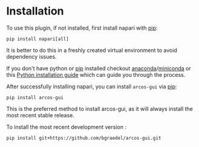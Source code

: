 # Installation

To use this plugin, if not installed, first install napari with [pip]:

```
pip install napari[all]
```

It is better to do this in a freshly created virtual environment to avoid dependency issues.

If you don't have python or [pip][] installed checkout [anaconda][]/[miniconda][] or this [Python installation guide][]
which can guide you through the process.

After successfully installing napari, you can install `arcos-gui` via [pip]:

    pip install arcos-gui

This is the preferred method to install arcos-gui, as it will always install the most recent stable release.

To install the most recent development version :

    pip install git+https://github.com/bgraedel/arcos-gui.git

[pip]: https://pip.pypa.io
[Python installation guide]: http://docs.python-guide.org/en/latest/starting/installation/
[anaconda]: https://www.anaconda.com/
[miniconda]: https://docs.conda.io/en/latest/miniconda.html
